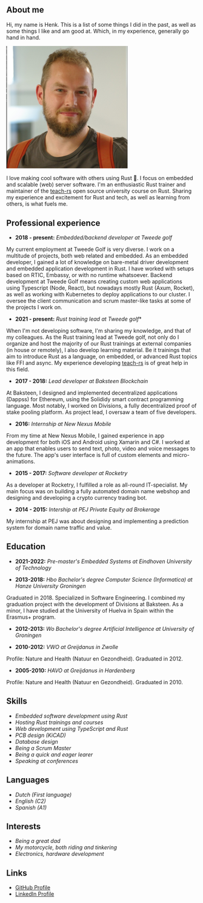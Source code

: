 ## About me

Hi, my name is Henk. This is a list of some things I did in the past, as well as some things I like and am good at. Which, in my experience, generally go hand in hand. 

<img src="./henk.png" style="width: 20rem">

I love making cool software with others using Rust 🦀. I focus on embedded and scalable (web) server software. I'm an enthusiastic Rust trainer and maintainer of the [teach-rs](https://github.com/tweedegolf/teach-rs) open source university course on Rust. Sharing my experience and excitement for Rust and tech, as well as learning from others, is what fuels me.

## Professional experience

 - **2018 - present:** *Embedded/backend developer at Tweede golf*
 
 My current employment at Tweede Golf is very diverse. I work on a multitude of projects, both web related and embedded. As an embedded developer, I gained a lot of knowledge on bare-metal driver development and embedded application development in Rust. I have worked with setups based on RTIC, Embassy, or with no runtime whatsoever. Backend development at Tweede Golf means creating custom web applications using Typescript (Node, React), but nowadays mostly Rust (Axum, Rocket), as well as working with Kubernetes to deploy applications to our cluster. I oversee the client communication and scrum master-like tasks at some of the projects I work on.

 - **2021 - present:** *Rust training lead at Tweede golf**

  When I'm not developing software, I'm sharing my knowledge, and that of my colleagues. As the Rust training lead at Tweede golf, not only do I organize and host the majority of our Rust trainings at external companies (in house or remotely), I also develop learning material. Be it trainings that aim to introduce Rust as a language, on embedded, or advanced Rust topics like FFI and async. My experience developing [teach-rs](https://github.com/tweedegolf/teach-rs) is of great help in this field.

 - **2017 - 2018:** *Lead developer at Baksteen Blockchain*
 
 At Baksteen, I designed and implemented decentralized applications (Dappss) for Ethereum, using the Solididy smart contract programming language. Most notably, I worked on Divisions, a fully decentralized proof of stake pooling platform. As project lead, I oversaw a team of five developers.

 - **2016:** *Internship at New Nexus Mobile*
 
 From my time at New Nexus Mobile, I gained experience in app development for both iOS and Android using Xamarin and C#. I worked at an app that enables users to send text, photo, video and voice messages to the future. The app's user interface is full of custom elements and micro-animations.

 - **2015 - 2017:** *Software developer at Rocketry*
 
 As a developer at Rocketry, I fulfilled a role as all-round IT-specialist. My main focus was on building a fully automated domain name webshop and designing and developing a crypto currency trading bot.

 - **2014 - 2015:** *Intership at PEJ Private Equity ad Brokerage*
 
 My internship at PEJ was about designing and implementing a prediction system for domain name traffic and value.

## Education
 - **2021-2022:** *Pre-master's Embedded Systems at Eindhoven University of Technology*

 - **2013-2018:** *Hbo Bachelor's degree Computer Science (Informatica) at Hanze University Groningen*
 
 Graduated in 2018. Specialized in Software Engineering. I combined my graduation project with the development of Divisions at Baksteen. As a minor, I have studied at the University of Huelva in Spain within the Erasmus+ program. 

 - **2012-2013:** *Wo Bachelor's degree Artificial Intelligence at University of Groningen*

 - **2010-2012:** *VWO at Greijdanus in Zwolle*

 Profile: Nature and Health (Natuur en Gezondheid). Graduated in 2012.

 - **2005-2010:** *HAVO at Greijdanus in Hardenberg*

 Profile: Nature and Health (Natuur en Gezondheid). Graduated in 2010.

## Skills
 - *Embedded software development using Rust*
 - *Hosting Rust trainings and courses*
 - *Web development using TypeScript and Rust*
 - *PCB design (KiCAD)*
 - *Database design*
 - *Being a Scrum Master*
 - *Being a quick and eager learer*
 - *Speaking at conferences*

## Languages
 - *Dutch (First language)*
 - *English (C2)*
 - *Spanish (A1)*

## Interests
 - *Being a great dad*
 - *My motorcycle, both riding and tinkering*
 - *Electronics, hardware development*

## Links
 - [GitHub Profile](https://github.com/hdoordt)
 - [LinkedIn Profile](https://www.linkedin.com/in/hdoordt/)

